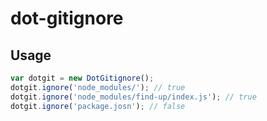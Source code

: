 # dot-gitignore

## Usage

```js
var dotgit = new DotGitignore();
dotgit.ignore('node_modules/'); // true
dotgit.ignore('node_modules/find-up/index.js'); // true
dotgit.ignore('package.josn'); // false
```
